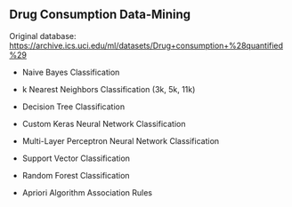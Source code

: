 ## Drug Consumption Data-Mining

Original database:
https://archive.ics.uci.edu/ml/datasets/Drug+consumption+%28quantified%29

- Naive Bayes Classification
- k Nearest Neighbors Classification (3k, 5k, 11k)
- Decision Tree Classification
- Custom Keras Neural Network Classification
- Multi-Layer Perceptron Neural Network Classification
- Support Vector Classification
- Random Forest Classification

- Apriori Algorithm Association Rules
